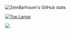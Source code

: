 ![ZeinBarhoum's GitHub stats](https://github-readme-stats.vercel.app/api?username=ZeinBarhoum&show_icons=true&theme=cobalt)

[![Top Langs](https://github-readme-stats.vercel.app/api/top-langs/?username=ZeinBarhoum&exclude_repo=Underwater-Glider&layout=donut)](https://github.com/ZeinBarhoum/github-readme-stats)

![](https://komarev.com/ghpvc/?username=ZeinBarhoum)

